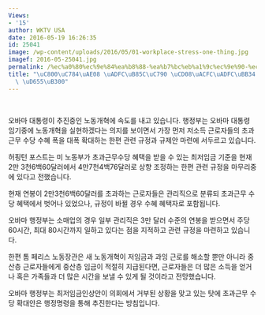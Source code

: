 ```yaml
---
Views:
- '15'
author: WKTV USA
date: 2016-05-19 16:26:35
id: 25041
image: /wp-content/uploads/2016/05/01-workplace-stress-one-thing.jpg
imagef: 2016-05-25041.jpg
permalink: /%ec%a0%80%ec%9e%84%ea%b8%88-%ea%b7%bc%eb%a1%9c%ec%9e%90-%ec%b4%88%ea%b3%bc%ea%b7%bc%eb%ac%b4-%ec%88%98%eb%8b%b9-%ed%99%95%eb%8c%80/
title: "\uC800\uC784\uAE08 \uADFC\uB85C\uC790 \uCD08\uACFC\uADFC\uBB34 \uC218\uB2F9\
  \ \uD655\uB300"
---
```


&nbsp;

오바마 대통령이 추진중인 노동개혁에 속도를 내고 있습니다. 행정부는 오바마 대통령 임기중에 노동개혁을 실현하겠다는 의지를 보이면서 가장 먼저 저소득 근로자들의 초과근무 수당 수혜 폭을 대폭 확대하는 한편 관련 규정과 규제안 마련에 서두르고 있습니다.

허핑턴 포스트는 미 노동부가 초과근무수당 혜택을 받을 수 있는 최저임금 기준을 현재 2만 3천6백60달러에서 4만7천4백76달러로 상향 조정하는 한편 관련 규정을 마무리중에 있다고 전했습니다.

현재 연봉이 2만3천6백60달러를 초과하는 근로자들은 관리직으로 분류되 초과근무 수당 혜택에서 벗어나 있었으나, 규정이 바뀔 경우 수혜 혜택자로 포함됩니다.

오바마 행정부는 소매업의 경우 일부 관리직은 3만 달러 수준의 연봉을 받으면서 주당 60시간, 최대 80시간까지 일하고 있다는 점을 지적하고 관련 규정을 마련하고 있습니다.

한편 톰 페리스 노동장관은 새 노동개혁이 저임금과 과잉 근로를 해소할 뿐만 아니라 중산층 근로자들에게 중산층 임금이 적절히 지급된다면, 근로자들은 더 많은 소득을 얻거나 혹은 가족들과 더 많은 시간을 보낼 수 있게 될 것이라고 전망했습니다.

오바마 행정부는 최저임금인상안이 의회에서 거부된 상황을 맞고 있는 탓에 초과근무 수당 확대안은 행정명령을 통해 추진한다는 방침입니다.

&nbsp;